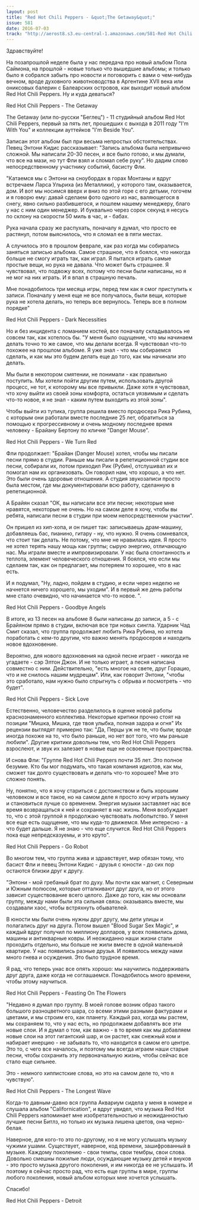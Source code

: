 ```yaml
---
layout: post
title: "Red Hot Chili Peppers - &quot;The Getaway&quot;"
issue: 581
date: 2016-07-03
track: "http://aerost8.s3.eu-central-1.amazonaws.com/581-Red Hot Chili Peppers - ''The Getaway''.mp3"
---
```


Здравствуйте!

На позапрошлой неделе была у нас передача про новый альбом Пола Саймона, на прошлой - новые только что вышедшие альбомы; и только было я собрался забыть про новости и поговорить с вами о чем-нибудь вечном, вроде духовного животноводства в Аргентине XVII века или ониксовых балерин с Балеарских островов, как выходит новый альбом Red Hot Chili Peppers. Ну и куда деваться?

Red Hot Chili Peppers - The Getaway

The Getaway (или по-русски "Беглец") - 11 студийный альбом Red Hot Chili Peppers, первый за пять лет, прошедших с выхода в 2011 году "I'm With You" и коллекции ауттейков "I'm Beside You".

Записан этот альбом был при весьма непростых обстоятельствах. Певец Энтони Кидис рассказывает: "Запись альбома была непривычно сложной. Мы написали 20-30 песен, и все было готово, и мы думали, что все на мази, но тут Фли взял и сломал себе руку". Но дадим слово непосредственному участнику событий, басисту Фли.

"Катаемся мы с Энтони на сноубордах в горах Монтаны и вдруг встречаем Ларса Ульриха (из Металлики), у которого там, оказывается, дом. И вот мы носимся вверх и вниз по этой горе с его детьми, гогочем и я говорю ему: давай сделаем фото одного из нас, валяющегося в снегу, явно сильно разбившегося, и пошлем нашему менеджеру, благо у нас с ним один менеджер. И буквально через сорок секунд я несусь по склону на скорости 50 миль в час, и - бабах.

Рука начала сразу же распухать, поначалу я думал, что просто ее растянул, потом выяснилось, что я сломал ее в пяти местах.

А случилось это в прошлом феврале, как раз когда мы собирались заняться записью альбома. Самое страшное, что я боялся, что никогда больше не смогу играть так, как играл. Я пытался играть самые простые вещи, но рука не давала. Что может быть страшнее. Я чувствовал, что подвожу всех, потому что песни были написаны, но я не мог на них играть. И я впал в страшную печаль.

Мне понадобилось три месяца игры, перед тем как я смог приступить к записи. Поначалу у меня еще не все получалось, были вещи, которые рука не хотела делать, но теперь все вернулось. Теперь все в полном порядке"

Red Hot Chili Peppers - Dark Necessities

Но и без инцидента с ломанием костей, все поначалу складывалось не совсем так, как хотелось бы. "У меня было ощущение, что мы начинаем делать точно то же самое, что мы делали всегда. Я чувствовал что-то похожее на прошлом альбоме. Я уже знал - что мы собираемся сделать, и как мы это будем делать еще до того, как мы начинали это делать.

Мы были в некотором смятении, не понимали - как правильно поступить. Мы хотели пойти другим путем, использовать другой процесс, не тот, к которому мы все привыкли. Даже хотя я чувствовал, что хочу выйти из своей зоны комфорта, остаться уязвимым и сделать что-то новое, я не знал - каким путем выходить из этой зоны".

Чтобы выйти из тупика, группа решила вместо продюсера Рика Рубина, с которым они работали вместе последние 25 лет, обратиться за помощью к прогрессивному и очень модному последнее время человеку - Брайану Бертону по кличке "Danger Mouse".

Red Hot Chili Peppers - We Turn Red

Фли продолжает: "Брайан (Danger Mouse) хотел, чтобы мы писали песни прямо в студии. Раньше мы писали в репетиционной студии все песни, собирали их, потом приходил Рик (Рубин), отслушивал их и помогал нам их организовать. Он говорил нам, что хорошо, а что нет. Это были очень здоровые отношения. А студия звукозаписи просто была местом, где мы документировали всю работу, сделанную в репетиционной.

А Брайян сказал "ОК, вы написали все эти песни; некоторые мне нравятся, некоторые не очень. Но на самом деле я хочу, чтобы вы ребята, написали песни в студии при моем непосредственном участии".

Он пришел из хип-хопа, и он пишет так: записываешь драм-машину, добавляешь бас, пианино, гитару - ну, что нужно. Я очень сомневался, что стоит так делать. Не потому, что мне не нравилась идея. Я просто не хотел терять нашу мощь как группы; сырую энергию, отличающую нас. Мы играли вместе и импровизировали. У нас была спонтанность и теплота, элемент человеческого отношения. Я боялся, что если мы сделаем так, как он предлагает, мы потеряем то хорошее, что в нас есть.

И я подумал, "Ну, ладно, пойдем в студию, и если через неделю не начнется ничего хорошего, мы уходим". И в первый же день работы мне стало очевидно, что начинается что-то новое. ".

Red Hot Chili Peppers - Goodbye Angels

В итоге, из 13 песен на альбоме 8 были написаны до записи, а 5 - с Брайяном прямо в студии, включая все три новых сингла. Ударник Чад Смит сказал, что группа продолжает любить Рика Рубина, но хотела поработать с кем-то другим, что важно менять продюсеров и находить новое вдохновение.

Вероятно, для нового вдохновения на одной песне играет - никогда не угадаете - сэр Элтон Джон. И не только играет, а песня написана совместно с ним. Действительно, "есть многое на свете, друг Горацио, что и не снилось нашим мудрецам". Или, как говорит Энтони, "чтобы это сработало, нам нужно было спрыгнуть с обрыва и посмотреть - что будет".

Red Hot Chili Peppers - Sick Love

Естественно, человечество разделилось в оценке новой работы краснознаменного коллектива. Некоторые критики прочно стоят на позиции "Мишка, Мишка, где твоя улыбка, полная задора и огня" Их рецензии выглядят примерно так: "Да, Перцы уж не те, что были; вроде иногда похоже на то, что было раньше, но нет вот того, что мы раньше любили". Другие критики довольны тем, что Red Hot Chili Peppers взрослеют, и звук их залезает в новые еще не освоенные пространства.

И снова Фли: "Группе Red Hot Chili Peppers почти 35 лет. Это полное безумие. Кто бы мог подумать, что такая компания идиотов, как мы, сможет так долго существовать и делать что-то хорошее? Мне это сложно понять.

Ну, понятно, что я хочу стариться с достоинством и быть хорошим человеком и все такое, но на самом деле я просто хочу играть музыку и становиться лучше со временем. Энергия музыки заставляет нас все время возвращаться к ней и сохраняет в нас жизнь. Меня возбуждает то, что с этой группой я продолжаю чувствовать любопытство. У меня все еще есть ощущение, что мы куда-то движемся. Мне интересно - а что будет дальше. Я не знаю - что еще случится. Red Hot Chili Peppers пока еще непредсказуемы, и это круто".

Red Hot Chili Peppers - Go Robot

Во многом тем, что группа жива и здравствует, мир обязан тому, что басист Фли и певец Энтони Кидис - друзья с юности - до сих пор остаются близки друг к другу.

"Энтони - мой гребаный брат по духу. Мы почти как магнит, с Северным и Южным полюсом, которые отталкивают друг друга, но от этого зависит существование всего целого. Даже до того, как мы основали группу, между нами были эта сильная связь: оказываясь вместе, мы создавали хаос, чтобы встряхнуть обывателей.

В юности мы были очень нужны друг другу, мы дети улицы и полагались друг на друга. Потом вышел "Blood Sugar Sex Magic", и каждый вдруг получил по миллиону долларов, у всех появились дома, машины и антикварные ковры. И неожиданно наши жизни стали проходить отдельно, мы больше не жили вместе в одной маленькой квартире. У нас появились разные друзья. И появилось между нами много гнева и осуждения. Это было трудное время.

Я рад, что теперь унас все опять хорошо: мы научились поддерживать друг друга, даже когда не соглашаемся. Понадобилось много времени, чтобы этому научиться.

Red Hot Chili Peppers - Feasting On The Flowers

"Недавно я думал про группу. В моей голове возник образ такого большого разноцветного шара, со всеми этими разными фактурами и цветами, и мы строим его, как планету. Каждый раз, когда мы растем, мы сохраняем то, что у нас есть, но продолжаем добавлять все эти новые слои. И я думал о том, как важно - в то время как мы добавляем новые слои на этот гигантский шар, и он растет, как снежный ком и набирает инерцию - не забывать то, что находится в самом его центре. Это то, с чего все началось, и поэтому мы всегда играем наши старые песни, чтобы сохранить эту первоначальную жизнь, чтобы сейчас все стало еще сильнее.

Это - немного хиппистские слова, но это на самом деле то, что я чувствую".

Red Hot Chili Peppers - The Longest Wave

Когда-то давным-давно вся группа Аквариум сидела у меня в номере и слушала альбом "Californication", и вдруг увидел, что музыка Red Hot Chili Peppers напоминает мне изобретательностью и неожиданностью лучшие песни Битлз, но только их музыка лишена цветов, она черно-белая.

Наверное, для кого-то это по-другому, но я не могу услышать музыку чужими ушами. Существует, наверное, код времени, зашифрованный в музыке. Каждому поколению - свои темпы, свои тембры, свои слова. Довольно смешны пожилые люди, осуждающие музыку детей и внуков - это просто музыка другого поколения, и им никогда ее не услышать. И поэтому я сейчас просто рад, что есть еще группы в мире, группы любого поколения, новый альбом которых мне хочется услышать.

Спасибо!

Red Hot Chili Peppers - Detroit
